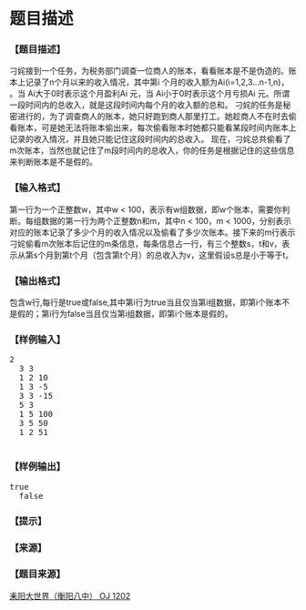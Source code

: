 # 题目描述


<h3>
【题目描述】
</h3>
<div class="content">
<p>
刁姹接到一个任务，为税务部门调查一位商人的账本，看看账本是不是伪造的。账本上记录了n个月以来的收入情况，其中第i 个月的收入额为Ai(i=1,2,3...n-1,n)， 。当 Ai大于0时表示这个月盈利Ai 元，当 Ai小于0时表示这个月亏损Ai 元。所谓一段时间内的总收入，就是这段时间内每个月的收入额的总和。 刁姹的任务是秘密进行的，为了调查商人的账本，她只好跑到商人那里打工。她趁商人不在时去偷看账本，可是她无法将账本偷出来，每次偷看账本时她都只能看某段时间内账本上记录的收入情况，并且她只能记住这段时间内的总收入。 现在，刁姹总共偷看了m次账本，当然也就记住了m段时间内的总收入，你的任务是根据记住的这些信息来判断账本是不是假的。
</p>
</div>
<h3>
【输入格式】
</h3>
<div class="content">
<p>
第一行为一个正整数w，其中w &lt; 100，表示有w组数据，即w个账本，需要你判断。每组数据的第一行为两个正整数n和m，其中n &lt; 100，m &lt; 1000，分别表示对应的账本记录了多少个月的收入情况以及偷看了多少次账本。接下来的m行表示刁姹偷看m次账本后记住的m条信息，每条信息占一行，有三个整数s，t和v，表示从第s个月到第t个月（包含第t个月）的总收入为v，这里假设s总是小于等于t。
</p>
</div>
<h3>
【输出格式】
</h3>
<div class="content">
<p>
包含w行,每行是true或false,其中第i行为true当且仅当第i组数据，即第i个账本不是假的；第i行为false当且仅当第i组数据，即第i个账本是假的。
</p>
</div>
<h3>
【样例输入】
</h3>
<pre>2                                        
  3 3                                      
  1 2 10
  1 3 -5
  3 3 -15
  5 3
  1 5 100
  3 5 50
  1 2 51
  </pre>
<h3>
【样例输出】
</h3>
<pre>true 
  false</pre>
<h3>
【提示】
</h3>
<div class="content">
</div>
<h3>
【来源】
</h3>
<div class="content">
<p>
<a href="problemset.php?search="></a> 
</p>
</div>
<h3>
【题目来源】
</h3>
<a href="http://www.lydsy.com/JudgeOnline/problem.php?id=1202">耒阳大世界（衡阳八中） OJ 1202</a>
